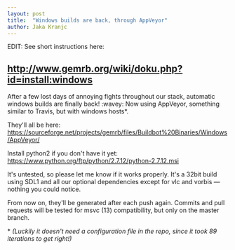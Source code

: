 ```yaml
---
layout: post
title:  "Windows builds are back, through AppVeyor"
author: Jaka Kranjc
---
```


EDIT: See short instructions here:

http://www.gemrb.org/wiki/doku.php?id=install:windows
---

After a few lost days of annoying fights throughout our stack, automatic windows builds are finally back!
:wavey: Now using AppVeyor, something similar to Travis, but with windows hosts*.
 
They'll all be here:
https://sourceforge.net/projects/gemrb/files/Buildbot%20Binaries/Windows/AppVeyor/

Install python2 if you don't have it yet:
https://www.python.org/ftp/python/2.7.12/python-2.7.12.msi

It's untested, so please let me know if it works properly. It's a 32bit build using SDL1 and all our optional
dependencies except for vlc and vorbis — nothing you could notice.

From now on, they'll be generated after each push again. Commits and pull requests will be tested for msvc (13)
compatibility, but only on the master branch.


\* *(Luckily it doesn't need a configuration file in the repo, since it took 89 iterations to get right!)*
